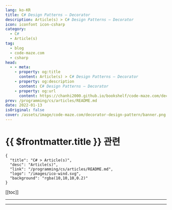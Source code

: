 ```yaml
---
lang: ko-KR
title: C# Design Patterns – Decorator
description: Article(s) > C# Design Patterns – Decorator
icon: iconfont icon-csharp
category: 
  - C#
  - Article(s)
tag: 
  - blog
  - code-maze.com
  - csharp
head:  
  - - meta:
    - property: og:title
      content: Article(s) > C# Design Patterns – Decorator
    - property: og:description
      content: C# Design Patterns – Decorator
    - property: og:url
      content: https://chanhi2000.github.io/bookshelf/code-maze.com/decorator-design-pattern.html
prev: /programming/cs/articles/README.md
date: 2022-01-13
isOriginal: false
cover: /assets/image/code-maze.com/decorator-design-pattern/banner.png
---
```


# {{ $frontmatter.title }} 관련

```component VPCard
{
  "title": "C# > Article(s)",
  "desc": "Article(s)",
  "link": "/programming/cs/articles/README.md",
  "logo": "/images/ico-wind.svg",
  "background": "rgba(10,10,10,0.2)"
}
```

[[toc]]

---

<SiteInfo
  name="C# Design Patterns – Decorator"
  desc="In this article, we are going to learn what is Decorator design pattern, when should we use it and how to implement it in practice."
  url="https://code-maze.com/decorator-design-pattern/"
  logo="/assets/image/code-maze.com/favicon.png"
  preview="/assets/image/decorator-design-pattern/banner.png"/>

<!-- TODO: 작성 -->

---

<TagLinks />
